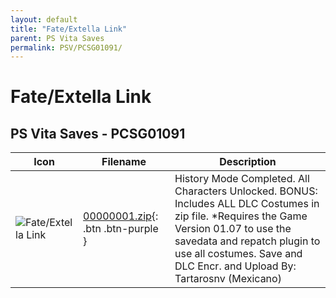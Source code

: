 ```yaml
---
layout: default
title: "Fate/Extella Link"
parent: PS Vita Saves
permalink: PSV/PCSG01091/
---
```

# Fate/Extella Link

## PS Vita Saves - PCSG01091

| Icon | Filename | Description |
|------|----------|-------------|
| ![Fate/Extella Link](https://github.com/bucanero/apollo-vita/raw/main/sce_sys/icon0.png) | [00000001.zip](00000001.zip){: .btn .btn-purple } | History Mode Completed. All Characters Unlocked. BONUS: Includes ALL DLC Costumes in zip file. *Requires the Game Version 01.07 to use the savedata and repatch plugin to use all costumes.  Save and DLC Encr. and Upload By: Tartarosnv (Mexicano)  |
